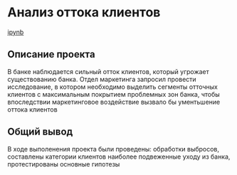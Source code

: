# Анализ оттока клиентов
[ipynb](https://github.com/123yaroslav/portfolio/blob/main/Final%20project%20Yandex%20Praktikum/Final%20Project.ipynb)
## Описание проекта
В банке наблюдается сильный отток клиентов, который угрожает существованию банка. Отдел маркетинга запросил провести исследование, в котором необходимо выделить сегменты отточных клиентов с максимальным покрытием проблемных зон банка, чтобы впоследствии маркетинговое воздействие вызвало бы ументьшение оттока клиентов

## Общий вывод
В ходе выполенения проекта были проведены: обработки выбросов, составлены категории клиентов наиболее подвеженные уходу из банка, протестированы основные гипотезы
